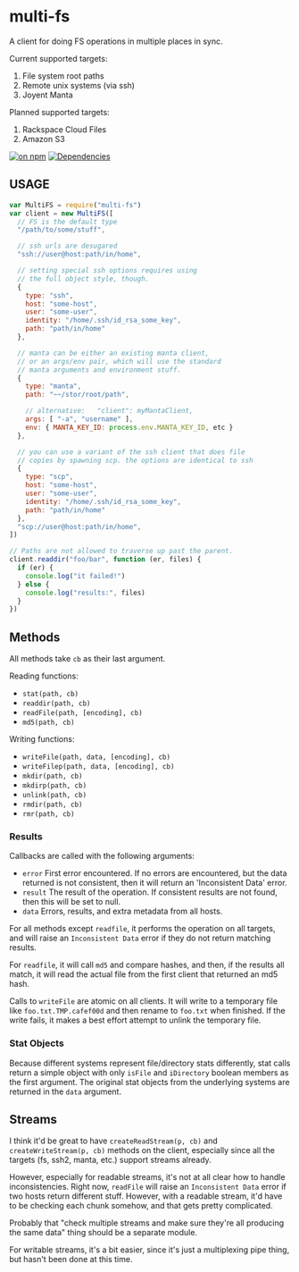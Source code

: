 # multi-fs

A client for doing FS operations in multiple places in sync.

Current supported targets:

1. File system root paths
2. Remote unix systems (via ssh)
3. Joyent Manta

Planned supported targets:

1. Rackspace Cloud Files
2. Amazon S3

[![on npm](http://img.shields.io/npm/v/multi-fs.svg?style=flat)](https://www.npmjs.org/package/multi-fs)  [![Dependencies](http://img.shields.io/david/npm/multi-fs.svg?style=flat)](https://david-dm.org/izs/multi-fs)


## USAGE

```javascript
var MultiFS = require("multi-fs")
var client = new MultiFS([
  // FS is the default type
  "/path/to/some/stuff",

  // ssh urls are desugared
  "ssh://user@host:path/in/home",

  // setting special ssh options requires using
  // the full object style, though.
  {
    type: "ssh",
    host: "some-host",
    user: "some-user",
    identity: "/home/.ssh/id_rsa_some_key",
    path: "path/in/home"
  },

  // manta can be either an existing manta client,
  // or an args/env pair, which will use the standard
  // manta arguments and environment stuff.
  {
    type: "manta",
    path: "~~/stor/root/path",

    // alternative:   "client": myMantaClient,
    args: [ "-a", "username" ],
    env: { MANTA_KEY_ID: process.env.MANTA_KEY_ID, etc }
  },

  // you can use a variant of the ssh client that does file
  // copies by spawning scp. the options are identical to ssh
  {
    type: "scp",
    host: "some-host",
    user: "some-user",
    identity: "/home/.ssh/id_rsa_some_key",
    path: "path/in/home"
  },
  "scp://user@host:path/in/home",
])

// Paths are not allowed to traverse up past the parent.
client.readdir("foo/bar", function (er, files) {
  if (er) {
    console.log("it failed!")
  } else {
    console.log("results:", files)
  }
})
```

## Methods

All methods take `cb` as their last argument.

Reading functions:

* `stat(path, cb)`
* `readdir(path, cb)`
* `readFile(path, [encoding], cb)`
* `md5(path, cb)`

Writing functions:

* `writeFile(path, data, [encoding], cb)`
* `writeFilep(path, data, [encoding], cb)`
* `mkdir(path, cb)`
* `mkdirp(path, cb)`
* `unlink(path, cb)`
* `rmdir(path, cb)`
* `rmr(path, cb)`

### Results

Callbacks are called with the following arguments:

* `error` First error encountered.  If no errors are encountered, but
  the data returned is not consistent, then it will return an
  'Inconsistent Data' error.
* `result`  The result of the operation.  If consistent results are
  not found, then this will be set to null.
* `data`  Errors, results, and extra metadata from all hosts.

For all methods except `readfile`, it performs the operation on all
targets, and will raise an `Inconsistent Data` error if they do not
return matching results.

For `readfile`, it will call `md5` and compare hashes, and then, if
the results all match, it will read the actual file from the first
client that returned an md5 hash.

Calls to `writeFile` are atomic on all clients.  It will write to a
temporary file like `foo.txt.TMP.cafef00d` and then rename to
`foo.txt` when finished.  If the write fails, it makes a best effort
attempt to unlink the temporary file.

### Stat Objects

Because different systems represent file/directory stats differently,
stat calls return a simple object with only `isFile` and `iDirectory`
boolean members as the first argument.  The original stat objects from
the underlying systems are returned in the `data` argument.

## Streams

I think it'd be great to have `createReadStream(p, cb)` and
`createWriteStream(p, cb)` methods on the client, especially since all
the targets (fs, ssh2, manta, etc.) support streams already.

However, especially for readable streams, it's not at all clear how to
handle inconsistencies.  Right now, `readFile` will raise an
`Inconsistent Data` error if two hosts return different stuff.
However, with a readable stream, it'd have to be checking each chunk
somehow, and that gets pretty complicated.

Probably that "check multiple streams and make sure they're all
producing the same data" thing should be a separate module.

For writable streams, it's a bit easier, since it's just a
multiplexing pipe thing, but hasn't been done at this time.
